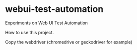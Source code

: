 # webui-test-automation
Experiments on Web UI Test Automation

How to use this project.

Copy the webdriver (chromedrive or geckodriver for example)